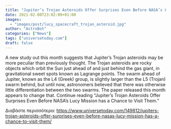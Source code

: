 ```yaml
---
title: "Jupiter’s Trojan Asteroids Offer Surprises Even Before NASA’s Lucy Mission has a Chance to Visit Them."
date: 2021-02-08T23:02:09+01:00
images:
  - "images/post/lucy_spacecraft_trojan_asteroid.jpg"
author: "AstroBot"
categories: ["News"]
tags: ["universetoday.com"]
draft: false
---
```


A new study out this month suggests that Jupiter’s Trojan asteroids may be more peculiar than previously thought. The Trojan asteroids are rocky objects which orbit the Sun just ahead of and just behind the gas giant, in gravitational sweet spots known as Lagrange points. The swarm ahead of Jupiter, known as the L4 (Greek) group, is slightly larger than the L5 (Trojan) swarm behind, but until now, astronomers believed that there was otherwise little differentiation between the two swarms. The paper released this month appears to change that. Continue reading “Jupiter’s Trojan Asteroids Offer Surprises Even Before NASA’s Lucy Mission has a Chance to Visit Them.” 

Διαβάστε περισσότερα: https://www.universetoday.com/149812/jupiters-trojan-asteroids-offer-surprises-even-before-nasas-lucy-mission-has-a-chance-to-visit-them/
